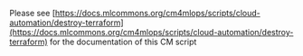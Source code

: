 Please see [https://docs.mlcommons.org/cm4mlops/scripts/cloud-automation/destroy-terraform](https://docs.mlcommons.org/cm4mlops/scripts/cloud-automation/destroy-terraform) for the documentation of this CM script
